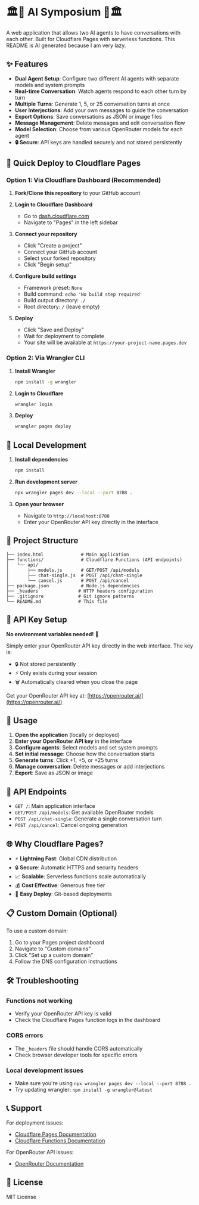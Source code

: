 # 🏛️🤖 AI Symposium 🤖🏛️

A web application that allows two AI agents to have conversations with each other. Built for Cloudflare Pages with serverless functions. This README is AI generated because I am very lazy.

## ✨ Features

- **Dual Agent Setup**: Configure two different AI agents with separate models and system prompts
- **Real-time Conversation**: Watch agents respond to each other turn by turn
- **Multiple Turns**: Generate 1, 5, or 25 conversation turns at once
- **User Interjections**: Add your own messages to guide the conversation
- **Export Options**: Save conversations as JSON or image files
- **Message Management**: Delete messages and edit conversation flow
- **Model Selection**: Choose from various OpenRouter models for each agent
- **🔒 Secure**: API keys are handled securely and not stored persistently

## 🚀 Quick Deploy to Cloudflare Pages

### Option 1: Via Cloudflare Dashboard (Recommended)

1. **Fork/Clone this repository** to your GitHub account

2. **Login to Cloudflare Dashboard**
   - Go to [dash.cloudflare.com](https://dash.cloudflare.com)
   - Navigate to "Pages" in the left sidebar

3. **Connect your repository**
   - Click "Create a project"
   - Connect your GitHub account
   - Select your forked repository
   - Click "Begin setup"

4. **Configure build settings**
   - Framework preset: `None`
   - Build command: `echo 'No build step required'`
   - Build output directory: `./`
   - Root directory: `/` (leave empty)

5. **Deploy**
   - Click "Save and Deploy"
   - Wait for deployment to complete
   - Your site will be available at `https://your-project-name.pages.dev`

### Option 2: Via Wrangler CLI

1. **Install Wrangler**
   ```bash
   npm install -g wrangler
   ```

2. **Login to Cloudflare**
   ```bash
   wrangler login
   ```

3. **Deploy**
   ```bash
   wrangler pages deploy
   ```

## 🔧 Local Development

1. **Install dependencies**
   ```bash
   npm install
   ```

2. **Run development server**
   ```bash
   npx wrangler pages dev --local --port 8788 .
   ```

3. **Open your browser**
   - Navigate to `http://localhost:8788`
   - Enter your OpenRouter API key directly in the interface

## 📁 Project Structure

```
├── index.html              # Main application
├── functions/              # Cloudflare Functions (API endpoints)
│   └── api/
│       ├── models.js       # GET/POST /api/models
│       ├── chat-single.js  # POST /api/chat-single
│       └── cancel.js       # POST /api/cancel
├── package.json            # Node.js dependencies
├── _headers               # HTTP headers configuration
├── .gitignore             # Git ignore patterns
└── README.md              # This file
```

## 🔑 API Key Setup

**No environment variables needed!** 🎉

Simply enter your OpenRouter API key directly in the web interface. The key is:
- 🔒 Not stored persistently
- ⚡ Only exists during your session
- 🗑️ Automatically cleared when you close the page

Get your OpenRouter API key at: [https://openrouter.ai/](https://openrouter.ai/)

## 🎯 Usage

1. **Open the application** (locally or deployed)
2. **Enter your OpenRouter API key** in the interface
3. **Configure agents**: Select models and set system prompts
4. **Set initial message**: Choose how the conversation starts
5. **Generate turns**: Click +1, +5, or +25 turns
6. **Manage conversation**: Delete messages or add interjections
7. **Export**: Save as JSON or image

## 🔧 API Endpoints

- `GET /`: Main application interface
- `GET/POST /api/models`: Get available OpenRouter models
- `POST /api/chat-single`: Generate a single conversation turn
- `POST /api/cancel`: Cancel ongoing generation

## 🌐 Why Cloudflare Pages?

- ⚡ **Lightning Fast**: Global CDN distribution
- 🔒 **Secure**: Automatic HTTPS and security headers
- 📈 **Scalable**: Serverless functions scale automatically
- 💰 **Cost Effective**: Generous free tier
- 🚀 **Easy Deploy**: Git-based deployments

## 📋 Custom Domain (Optional)

To use a custom domain:

1. Go to your Pages project dashboard
2. Navigate to "Custom domains"
3. Click "Set up a custom domain"
4. Follow the DNS configuration instructions

## 🛠️ Troubleshooting

### Functions not working
- Verify your OpenRouter API key is valid
- Check the Cloudflare Pages function logs in the dashboard

### CORS errors
- The `_headers` file should handle CORS automatically
- Check browser developer tools for specific errors

### Local development issues
- Make sure you're using `npx wrangler pages dev --local --port 8788 .`
- Try updating wrangler: `npm install -g wrangler@latest`

## 📞 Support

For deployment issues:
- [Cloudflare Pages Documentation](https://developers.cloudflare.com/pages/)
- [Cloudflare Functions Documentation](https://developers.cloudflare.com/pages/functions/)

For OpenRouter API issues:
- [OpenRouter Documentation](https://openrouter.ai/docs)

## 📝 License

MIT License 
